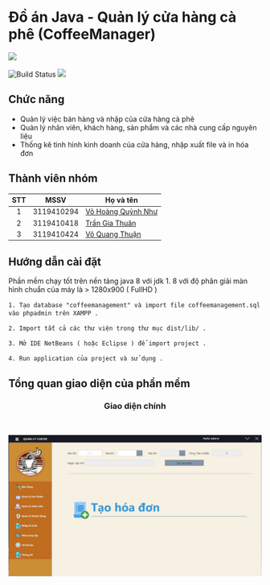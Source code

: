 # Đồ án Java - Quản lý cửa hàng cà phê (CoffeeManager)

![](https://lh3.googleusercontent.com/proxy/oM-dV6PW0REHaXSMYI-RIf9yr1tzlM9RcpvurhhrxZt94cgP6fRaUnWUZ_wNVMZzDfQTzc5G68MfgN4S56P8OF0Tg4Q_zPMwVym52ZWtc4Gv0zbAqL5Q1uMQjPlamJlB)

![Build Status](https://travis-ci.org/joemccann/dillinger.svg?branch=master) ![](https://img.shields.io/github/tag/pandao/editor.md.svg) 

## Chức năng

- Quản lý việc bán hàng và nhập của cửa hàng cà phê
- Quản lý nhân viên, khách hàng, sản phẩm và các nhà cung cấp nguyên liệu
- Thống kê tình hình kinh doanh của cửa hàng, nhập xuất file và in hóa đơn

## Thành viên nhóm
|STT  |MSSV        |Họ và tên       |
|:---:|:----------:|----------------|
|1    |3119410294  |[Võ Hoàng Quỳnh Như](https://www.facebook.com/)|
|2    |3119410418  |[Trần Gia Thuân](https://www.facebook.com/)|
|3    |3119410424  |[Võ Quang Thuận](https://www.facebook.com/)|

## Hướng dẫn cài đặt

Phần mềm chạy tốt trên nền tảng java 8 với jdk 1. 8 với độ phân giải màn hình chuẩn của máy là > 1280x900 ( FullHD )
```
1. Tạo database "coffeemanagement" và import file coffeemanagement.sql vào phpadmin trên XAMPP .
```
```
2. Import tất cả các thư viện trong thư mục dist/lib/ .
```
```
3. Mở IDE NetBeans ( hoặc Eclipse ) để import project .
```
```
4. Run application của project và sử dụng .
```
## Tổng quan giao diện của phần mềm

<h3 align="center">Giao diện chính</h3><br>

![Alt text](imgReadme/main.jpg?raw=true "Màn hình chính")
